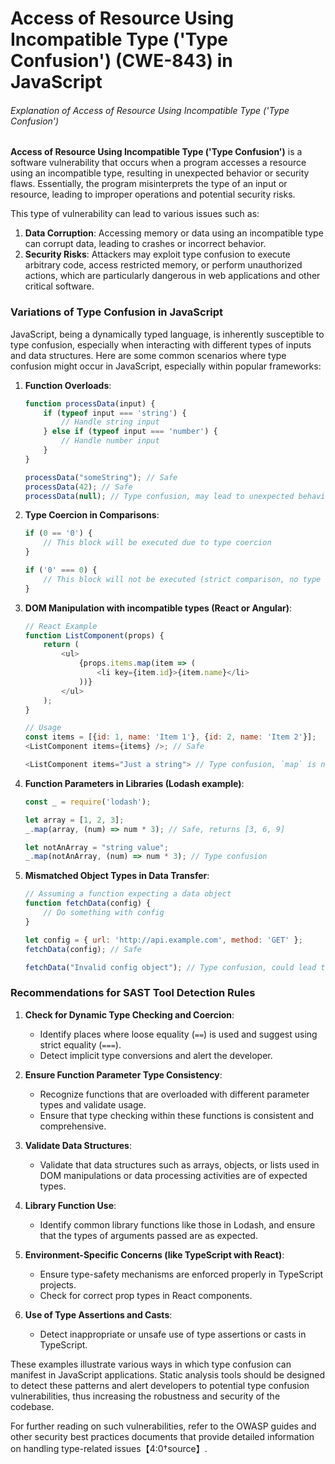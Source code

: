 # Access of Resource Using Incompatible Type ('Type Confusion') (CWE-843) in JavaScript

###### Explanation of Access of Resource Using Incompatible Type ('Type Confusion')

**Access of Resource Using Incompatible Type ('Type Confusion')** is a software vulnerability that occurs when a program accesses a resource using an incompatible type, resulting in unexpected behavior or security flaws. Essentially, the program misinterprets the type of an input or resource, leading to improper operations and potential security risks.

This type of vulnerability can lead to various issues such as:
1. **Data Corruption**: Accessing memory or data using an incompatible type can corrupt data, leading to crashes or incorrect behavior.
2. **Security Risks**: Attackers may exploit type confusion to execute arbitrary code, access restricted memory, or perform unauthorized actions, which are particularly dangerous in web applications and other critical software.

### Variations of Type Confusion in JavaScript

JavaScript, being a dynamically typed language, is inherently susceptible to type confusion, especially when interacting with different types of inputs and data structures. Here are some common scenarios where type confusion might occur in JavaScript, especially within popular frameworks:

1. **Function Overloads**:
    ```javascript
    function processData(input) {
        if (typeof input === 'string') {
            // Handle string input
        } else if (typeof input === 'number') {
            // Handle number input
        }
    }
    
    processData("someString"); // Safe
    processData(42); // Safe
    processData(null); // Type confusion, may lead to unexpected behavior
    ```

2. **Type Coercion in Comparisons**:
    ```javascript
    if (0 == '0') {
        // This block will be executed due to type coercion
    }

    if ('0' === 0) {
        // This block will not be executed (strict comparison, no type coercion)
    }
    ```

3. **DOM Manipulation with incompatible types (React or Angular)**:
    ```javascript
    // React Example
    function ListComponent(props) {
        return (
            <ul>
                {props.items.map(item => (
                    <li key={item.id}>{item.name}</li>
                ))}
            </ul>
        );
    }

    // Usage
    const items = [{id: 1, name: 'Item 1'}, {id: 2, name: 'Item 2'}];
    <ListComponent items={items} />; // Safe

    <ListComponent items="Just a string"> // Type confusion, `map` is not a function on string
    ```

4. **Function Parameters in Libraries (Lodash example)**:
    ```javascript
    const _ = require('lodash');

    let array = [1, 2, 3];
    _.map(array, (num) => num * 3); // Safe, returns [3, 6, 9]

    let notAnArray = "string value";
    _.map(notAnArray, (num) => num * 3); // Type confusion
    ```

5. **Mismatched Object Types in Data Transfer**:
    ```javascript
    // Assuming a function expecting a data object
    function fetchData(config) {
        // Do something with config
    }

    let config = { url: 'http://api.example.com', method: 'GET' };
    fetchData(config); // Safe

    fetchData("Invalid config object"); // Type confusion, could lead to failure
    ```

### Recommendations for SAST Tool Detection Rules

1. **Check for Dynamic Type Checking and Coercion**:
    - Identify places where loose equality (`==`) is used and suggest using strict equality (`===`).
    - Detect implicit type conversions and alert the developer.

2. **Ensure Function Parameter Type Consistency**:
    - Recognize functions that are overloaded with different parameter types and validate usage.
    - Ensure that type checking within these functions is consistent and comprehensive.

3. **Validate Data Structures**:
    - Validate that data structures such as arrays, objects, or lists used in DOM manipulations or data processing activities are of expected types.

4. **Library Function Use**:
    - Identify common library functions like those in Lodash, and ensure that the types of arguments passed are as expected.

5. **Environment-Specific Concerns (like TypeScript with React)**:
    - Ensure type-safety mechanisms are enforced properly in TypeScript projects.
    - Check for correct prop types in React components.

6. **Use of Type Assertions and Casts**:
    - Detect inappropriate or unsafe use of type assertions or casts in TypeScript.

These examples illustrate various ways in which type confusion can manifest in JavaScript applications. Static analysis tools should be designed to detect these patterns and alert developers to potential type confusion vulnerabilities, thus increasing the robustness and security of the codebase.

For further reading on such vulnerabilities, refer to the OWASP guides and other security best practices documents that provide detailed information on handling type-related issues【4:0†source】.